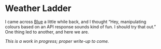 Weather Ladder
==============

I came across [Blue](http://partlyblue.com/) a little while back, and I thought “Hey, manipulating colours based on an API response sounds kind of fun. I should try that out.” One thing led to another, and here we are.

_This is a work in progress; proper write-up to come._

